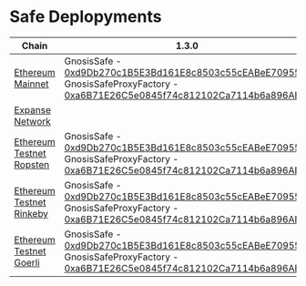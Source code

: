 # Safe Deplopyments
| **Chain**                   | **1.3.0**                   | **1.2.0**                   | **1.1.0**                   | **1.0.0**                   |
| --------------------------- | --------------------------- | --------------------------- | --------------------------- | --------------------------- |
|[Ethereum Mainnet](https://ethereum.org)| GnosisSafe - [0xd9Db270c1B5E3Bd161E8c8503c55cEABeE709552](https://etherscan.io/address/0xd9Db270c1B5E3Bd161E8c8503c55cEABeE709552)/ GnosisSafeProxyFactory - [0xa6B71E26C5e0845f74c812102Ca7114b6a896AB2](https://etherscan.io/address/0xa6B71E26C5e0845f74c812102Ca7114b6a896AB2)/ | GnosisSafe - [0xd9Db270c1B5E3Bd161E8c8503c55cEABeE709552](https://etherscan.io/address/0xd9Db270c1B5E3Bd161E8c8503c55cEABeE709552)/ GnosisSafeProxyFactory - [0xa6B71E26C5e0845f74c812102Ca7114b6a896AB2](https://etherscan.io/address/0xa6B71E26C5e0845f74c812102Ca7114b6a896AB2)/ | GnosisSafe - [0xd9Db270c1B5E3Bd161E8c8503c55cEABeE709552](https://etherscan.io/address/0xd9Db270c1B5E3Bd161E8c8503c55cEABeE709552)/ GnosisSafeProxyFactory - [0xa6B71E26C5e0845f74c812102Ca7114b6a896AB2](https://etherscan.io/address/0xa6B71E26C5e0845f74c812102Ca7114b6a896AB2)/ | GnosisSafe - [0xd9Db270c1B5E3Bd161E8c8503c55cEABeE709552](https://etherscan.io/address/0xd9Db270c1B5E3Bd161E8c8503c55cEABeE709552)/ GnosisSafeProxyFactory - [0xa6B71E26C5e0845f74c812102Ca7114b6a896AB2](https://etherscan.io/address/0xa6B71E26C5e0845f74c812102Ca7114b6a896AB2)/ |
|[Expanse Network](https://expanse.tech)| | | | |
|[Ethereum Testnet Ropsten](https://github.com/ethereum/ropsten)| GnosisSafe - [0xd9Db270c1B5E3Bd161E8c8503c55cEABeE709552](https://ropsten.etherscan.io/address/0xd9Db270c1B5E3Bd161E8c8503c55cEABeE709552)/ GnosisSafeProxyFactory - [0xa6B71E26C5e0845f74c812102Ca7114b6a896AB2](https://ropsten.etherscan.io/address/0xa6B71E26C5e0845f74c812102Ca7114b6a896AB2)/ | GnosisSafe - [0xd9Db270c1B5E3Bd161E8c8503c55cEABeE709552](https://ropsten.etherscan.io/address/0xd9Db270c1B5E3Bd161E8c8503c55cEABeE709552)/ GnosisSafeProxyFactory - [0xa6B71E26C5e0845f74c812102Ca7114b6a896AB2](https://ropsten.etherscan.io/address/0xa6B71E26C5e0845f74c812102Ca7114b6a896AB2)/ | GnosisSafe - [0xd9Db270c1B5E3Bd161E8c8503c55cEABeE709552](https://ropsten.etherscan.io/address/0xd9Db270c1B5E3Bd161E8c8503c55cEABeE709552)/ GnosisSafeProxyFactory - [0xa6B71E26C5e0845f74c812102Ca7114b6a896AB2](https://ropsten.etherscan.io/address/0xa6B71E26C5e0845f74c812102Ca7114b6a896AB2)/ | GnosisSafe - [0xd9Db270c1B5E3Bd161E8c8503c55cEABeE709552](https://ropsten.etherscan.io/address/0xd9Db270c1B5E3Bd161E8c8503c55cEABeE709552)/ GnosisSafeProxyFactory - [0xa6B71E26C5e0845f74c812102Ca7114b6a896AB2](https://ropsten.etherscan.io/address/0xa6B71E26C5e0845f74c812102Ca7114b6a896AB2)/ |
|[Ethereum Testnet Rinkeby](https://www.rinkeby.io)| GnosisSafe - [0xd9Db270c1B5E3Bd161E8c8503c55cEABeE709552](https://rinkeby.etherscan.io/address/0xd9Db270c1B5E3Bd161E8c8503c55cEABeE709552)/ GnosisSafeProxyFactory - [0xa6B71E26C5e0845f74c812102Ca7114b6a896AB2](https://rinkeby.etherscan.io/address/0xa6B71E26C5e0845f74c812102Ca7114b6a896AB2)/ | GnosisSafe - [0xd9Db270c1B5E3Bd161E8c8503c55cEABeE709552](https://rinkeby.etherscan.io/address/0xd9Db270c1B5E3Bd161E8c8503c55cEABeE709552)/ GnosisSafeProxyFactory - [0xa6B71E26C5e0845f74c812102Ca7114b6a896AB2](https://rinkeby.etherscan.io/address/0xa6B71E26C5e0845f74c812102Ca7114b6a896AB2)/ | GnosisSafe - [0xd9Db270c1B5E3Bd161E8c8503c55cEABeE709552](https://rinkeby.etherscan.io/address/0xd9Db270c1B5E3Bd161E8c8503c55cEABeE709552)/ GnosisSafeProxyFactory - [0xa6B71E26C5e0845f74c812102Ca7114b6a896AB2](https://rinkeby.etherscan.io/address/0xa6B71E26C5e0845f74c812102Ca7114b6a896AB2)/ | GnosisSafe - [0xd9Db270c1B5E3Bd161E8c8503c55cEABeE709552](https://rinkeby.etherscan.io/address/0xd9Db270c1B5E3Bd161E8c8503c55cEABeE709552)/ GnosisSafeProxyFactory - [0xa6B71E26C5e0845f74c812102Ca7114b6a896AB2](https://rinkeby.etherscan.io/address/0xa6B71E26C5e0845f74c812102Ca7114b6a896AB2)/ |
|[Ethereum Testnet Goerli](https://goerli.net/#about)| GnosisSafe - [0xd9Db270c1B5E3Bd161E8c8503c55cEABeE709552](https://goerli.etherscan.io/address/0xd9Db270c1B5E3Bd161E8c8503c55cEABeE709552)/ GnosisSafeProxyFactory - [0xa6B71E26C5e0845f74c812102Ca7114b6a896AB2](https://goerli.etherscan.io/address/0xa6B71E26C5e0845f74c812102Ca7114b6a896AB2)/ | GnosisSafe - [0xd9Db270c1B5E3Bd161E8c8503c55cEABeE709552](https://goerli.etherscan.io/address/0xd9Db270c1B5E3Bd161E8c8503c55cEABeE709552)/ GnosisSafeProxyFactory - [0xa6B71E26C5e0845f74c812102Ca7114b6a896AB2](https://goerli.etherscan.io/address/0xa6B71E26C5e0845f74c812102Ca7114b6a896AB2)/ | GnosisSafe - [0xd9Db270c1B5E3Bd161E8c8503c55cEABeE709552](https://goerli.etherscan.io/address/0xd9Db270c1B5E3Bd161E8c8503c55cEABeE709552)/ GnosisSafeProxyFactory - [0xa6B71E26C5e0845f74c812102Ca7114b6a896AB2](https://goerli.etherscan.io/address/0xa6B71E26C5e0845f74c812102Ca7114b6a896AB2)/ | GnosisSafe - [0xd9Db270c1B5E3Bd161E8c8503c55cEABeE709552](https://goerli.etherscan.io/address/0xd9Db270c1B5E3Bd161E8c8503c55cEABeE709552)/ GnosisSafeProxyFactory - [0xa6B71E26C5e0845f74c812102Ca7114b6a896AB2](https://goerli.etherscan.io/address/0xa6B71E26C5e0845f74c812102Ca7114b6a896AB2)/ |